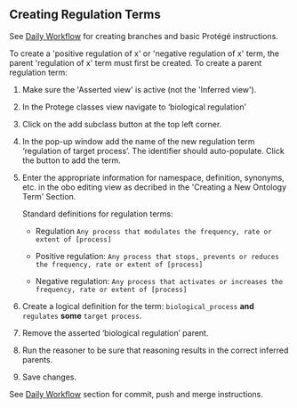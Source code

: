 ## Creating Regulation Terms

See [Daily Workflow](http://go-ontology.readthedocs.io/en/latest/Installgit.html#daily-workflow-updating-with-git-pull) for creating branches and basic Protégé instructions. 

To create a 'positive regulation of x' or 'negative regulation of x' term, the parent 'regulation of x' term must first be created. To create a parent regulation term: 

1. Make sure the 'Asserted view' is active (not the 'Inferred view'). 

2. In the Protege classes view navigate to ‘biological regulation’
   
3. Click on the add subclass button at the top left corner.
   
4. In the pop-up window add the name of the new regulation term ‘regulation of target process’. The identifier should auto-populate. Click the button to add the term.
   
5. Enter the appropriate information for namespace, definition, synonyms, etc. in the obo editing view as decribed in the 'Creating a New Ontology Term' Section.
   
   Standard definitions for regulation terms: 
   
   - Regulation ```Any process that modulates the frequency, rate or extent of [process]```
   
   - Positive regulation: ```Any process that stops, prevents or reduces the frequency, rate or extent of [process]```
   
   - Negative regulation: ```Any process that activates or increases the frequency, rate or extent of [process]```
   
6. Create a logical definition for the term: ```biological_process``` __and__ ```regulates``` __some__ ```target process```.
   
7. Remove the asserted ‘biological regulation’ parent.
   
8. Run the reasoner to be sure that reasoning results in the correct inferred parents.

9. Save changes.

See [Daily Workflow](http://go-ontology.readthedocs.io/en/latest/Installgit.html#daily-workflow-committing-pushing-and-merging-your-changes-to-the-repository) section for commit, push and merge instructions. 

